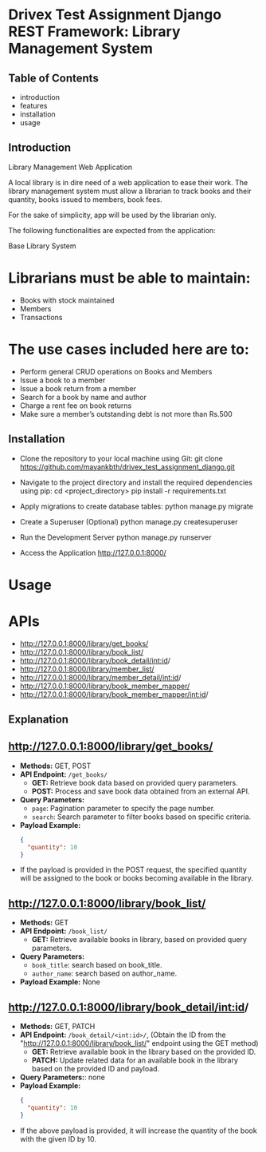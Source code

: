 # Drivex Test Assignment Django REST Framework: Library Management System

## Table of Contents

- introduction
- features
- installation
- usage

## Introduction

Library Management Web Application

A local library is in dire need of a web application to ease their work. The library management system must allow a librarian to track books and their quantity, books issued to members, book fees.

For the sake of simplicity, app will be used by the librarian only.

The following functionalities are expected from the application:

Base Library System

# Librarians must be able to maintain:
-	Books with stock maintained
-	Members
-	Transactions

# The use cases included here are to:
-	Perform general CRUD operations on Books and Members
-	Issue a book to a member
-	Issue a book return from a member
-	Search for a book by name and author
-	Charge a rent fee on book returns
-	Make sure a member’s outstanding debt is not more than Rs.500

## Installation
- Clone the repository to your local machine using Git:
    git clone https://github.com/mayankbth/drivex_test_assignment_django.git

- Navigate to the project directory and install the required dependencies using pip:
    cd <project_directory>
    pip install -r requirements.txt

- Apply migrations to create database tables:
    python manage.py migrate

- Create a Superuser (Optional)
    python manage.py createsuperuser

- Run the Development Server
    python manage.py runserver

- Access the Application
    http://127.0.0.1:8000/


# Usage
# APIs 
- http://127.0.0.1:8000/library/get_books/
- http://127.0.0.1:8000/library/book_list/
- http://127.0.0.1:8000/library/book_detail/<int:id>/
- http://127.0.0.1:8000/library/member_list/
- http://127.0.0.1:8000/library/member_detail/<int:id>/
- http://127.0.0.1:8000/library/book_member_mapper/
- http://127.0.0.1:8000/library/book_member_mapper/<int:id>/

## Explanation

## http://127.0.0.1:8000/library/get_books/
- **Methods:** GET, POST
- **API Endpoint:** `/get_books/`
  - **GET:** Retrieve book data based on provided query parameters.
  - **POST:** Process and save book data obtained from an external API.
- **Query Parameters:** 
  - `page`: Pagination parameter to specify the page number.
  - `search`: Search parameter to filter books based on specific criteria.
- **Payload Example:**
  ```json
  {
    "quantity": 10
  }
- If the payload is provided in the POST request, the specified quantity will be assigned to the book or books becoming available in the library.

## http://127.0.0.1:8000/library/book_list/
- **Methods:** GET
- **API Endpoint:** `/book_list/`
    - **GET:** Retrieve available books in library, based on provided query parameters.
- **Query Parameters:** 
  - `book_title`: search based on book_title.
  - `author_name`: search based on author_name.
- **Payload Example:** None

## http://127.0.0.1:8000/library/book_detail/<int:id>/
- **Methods:** GET, PATCH
- **API Endpoint:** `/book_detail/<int:id>/`, (Obtain the ID from the "http://127.0.0.1:8000/library/book_list/" endpoint using the GET method)
    - **GET:** Retrieve available book in the library based on the provided ID.
    - **PATCH:** Update related data for an available book in the library based on the provided ID and payload.
- **Query Parameters:**: none
- **Payload Example:**
  ```json
  {
    "quantity": 10
  }
- If the above payload is provided, it will increase the quantity of the book with the given ID by 10.

